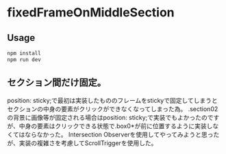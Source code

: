 # fixedFrameOnMiddleSection
## Usage

```bash
npm install
npm run dev
```

## セクション間だけ固定。
position: sticky;で最初は実装したもののフレームをstickyで固定してしまうとセクションの中身の要素がクリックができなくなってしまった為。
.section02の背景に画像等が固定される場合はposition: sticky;で実装でもよかったのですが、中身の要素はクリックできる状態で.box0*が前に位置するように実装しなくてはならなかった。
Intersection Observerを使用してやってみようと思ったが、実装の複雑さを考慮してScrollTriggerを使用した。
